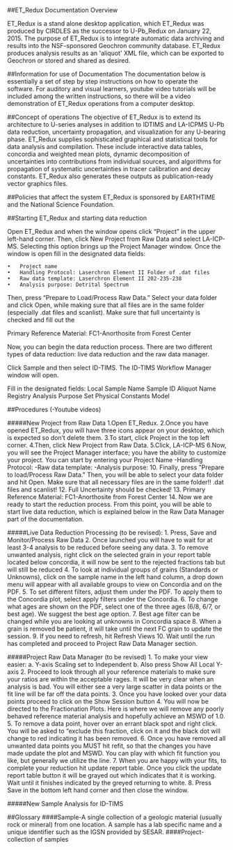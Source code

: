 ##ET_Redux Documentation Overview

ET_Redux is a stand alone desktop application, which ET_Redux was produced by CIRDLES as the successor to U-Pb_Redux on January 22, 2015. The purpose of ET_Redux is to integrate automatic data archiving and results into the NSF-sponsored Geochron community database. ET_Redux produces analysis results as an 'aliquot' XML file, which can be exported to Geochron or stored and shared as desired.

##Information for use of Documentation
The documentation below is essentially a set of step by step instructions on how to operate the software. For auditory and visual learners, youtube video tutorials will be included among the written instructions, so there will be a video demonstration of ET_Redux operations from a computer desktop.

##Concept of operations
The objective of ET_Redux is to extend its architecture to U-series analyses in addition to IDTIMS and LA-ICPMS U-Pb data reduction, uncertainty propagation, and visualization for any U-bearing phase. ET_Redux supplies sophisticated graphical and statistical tools for data analysis and compilation. These include interactive data tables, concordia and weighted mean plots, dynamic decomposition of uncertainties into contributions from individual sources, and algorithms for propagation of systematic uncertainties in tracer calibration and decay constants. ET_Redux also generates these outputs as publication-ready vector graphics files.

##Policies that affect the system
ET_Redux is sponsored by EARTHTIME and the National Science Foundation.

##Starting ET_Redux and starting data reduction

Open ET_Redux and when the window opens click “Project” in the upper left-hand corner. Then, click New Project from Raw Data and select LA-ICP-MS. Selecting this option brings up the Project Manager window. Once the window is open fill in the designated data fields:
	
	•	Project name
	•	Handling Protocol: Laserchron Element II Folder of .dat files
	•	Raw data template: Laserchron Element II 202-235-238
	•	Analysis purpose: Detrital Spectrum
	
Then, press “Prepare to Load/Process Raw Data.” Select your data folder and click Open, while making sure that all files are in the same folder (especially .dat files and scanlist).
 Make sure that full uncertainty is checked and fill out the 

Primary Reference Material: FC1-Anorthosite from Forest Center

Now, you can begin the data reduction process. There are two different types of data reduction: live data reduction and the raw data manager.

Click Sample and then select ID-TIMS. The ID-TIMS Workflow Manager window will open. 

Fill in the designated fields:
	Local Sample Name
	Sample ID
	Aliquot Name
	Registry
	Analysis Purpose
	Set Physical Constants Model

##Procedures
(-Youtube videos)

#####New Project from Raw Data
   	1.Open ET_Redux.
	2.Once you have opened ET_Redux, you will have three icons appear on your desktop, which is expected so don’t delete them.
	3.To start, click Project in the top left corner.
	4.Then, click New Project from Raw Data.
	5.Click, LA-ICP-MS
	6.Now, you will see the Project Manager interface; you have the ability to customize your project. You can start by entering your Project Name
		-Handling Protocol:
		-Raw data template:
		-Analysis purpose:
	10. Finally, press "Prepare to load/Process Raw Data." Then, you will be able to select your data folder and hit Open. Make sure that all necessary files are in the same folder!! .dat files and scanlist!
	12. Full Uncertainty should be checked!
	13. Primary Reference Material: FC1-Anorthosite from Forest Center
	14. Now we are ready to start the reduction process. From this point, you will be able to start live data reduction, which is explained below in the Raw Data Manager part of the documentation.

#####Live Data Reduction Processing (to be revised):
	1. Press, Save and Monitor/Process Raw Data
	2. Once launched you will have to wait for at least 3-4 analysis to be reduced before seeing any data.
	3. To remove unwanted analysis, right click on the selected grain in your report table located below concordia, it will now be sent to the rejected fractions tab but will still be reduced
	4. To look at individual groups of grains (Standards or Unknowns), click on the sample name in the left hand column, a drop down menu will appear with all available groups to view on Concordia and on the PDF.
	5. To set different filters, adjust them under the PDF. To apply them to the Concordia plot, select apply filters under the Concordia.
	6. To change what ages are shown on the PDF, select one of the three ages (6/8, 6/7, or best age). We suggest the best age option.
	7. Best age filter can be changed while you are looking at unknowns in Concordia space
	8. When a grain is removed be patient, it will take until the next FC grain to update the session.
	9. If you need to refresh, hit Refresh Views
	10. Wait until the run has completed and proceed to Project Raw Data Manager section.

#####Project Raw Data Manager (to be revised)
	1. To make your view easier:
		a. Y-axis Scaling set to Independent
		b. Also press Show All Local Y-axis
	2. Proceed to look through all your reference materials to make sure your ratios are within the acceptable rages. It will be very clear when an analysis is bad. You will either see a very large scatter in data points or the fit line will be far off the data points.
	3. Once you have looked over your data points proceed to click on the Show Session button
	4. You will now be directed to the Fractionation Plots. Here is where we will remove any poorly behaved reference material analysis and hopefully achieve an MSWD of 1.0.
	5. To remove a data point, hover over an errant black spot and right click. You will be asked to “exclude this fraction, click on it and the black dot will change to red indicating it has been removed.
	6. Once you have removed all unwanted data points you MUST hit refit, so that the changes you have made update the plot and MSWD. You can play with which fit function you like, but generally we utilize the line.
	7. When you are happy with your fits, to complete your reduction hit update report table. Once you click the update report table button it will be grayed out which indicates that it is working. Wait until it finishes indicated by the greyed returning to white.
	8. Press Save in the bottom left hand corner and then close the window.
	
#####New Sample Analysis for ID-TIMS

##Glossary
####Sample-A single collection of a geologic material (usually rock or mineral) from one location. A sample has a lab specific name and a unique identifier such as the IGSN provided by SESAR.
####Project- collection of samples
